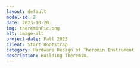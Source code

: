 ```yaml
---
layout: default
modal-id: 2
date: 2023-10-20
img: thereminPic.png
alt: image-alt
project-date: Fall 2023
client: Start Bootstrap
category: Hardware Design of Theremin Instrument
description: Building Theremin.
---
```

